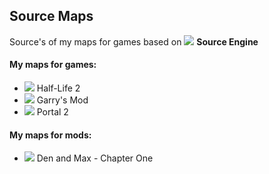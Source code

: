 ## Source Maps
Source's of my maps for games based on ![](https://cdn.discordapp.com/attachments/619231812987650059/665236031737692161/sourceengine.png) **Source Engine**

#### My maps for games:

* ![](https://cdn.discordapp.com/attachments/619231812987650059/685042062436990996/hl2.png) Half-Life 2
* ![](https://cdn.discordapp.com/attachments/619231812987650059/665236779489689610/gmod.png) Garry's Mod
* ![](https://cdn.discordapp.com/attachments/619231812987650059/665240182999744513/portal2.png) Portal 2




#### My maps for mods:

* ![](https://cdn.discordapp.com/attachments/619231812987650059/665237600566771753/dam_logo.png) Den and Max - Chapter One
